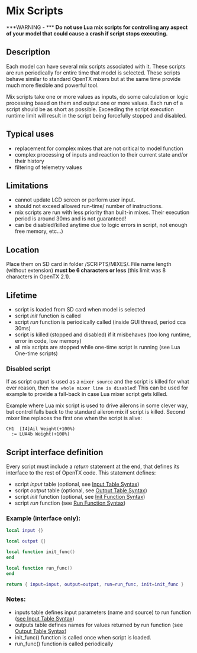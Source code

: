 # Mix Scripts

***WARNING - ***
**Do not use Lua mix scripts for controlling any aspect of your model that could cause a crash if script stops executing.**

## Description

Each model can have several mix scripts associated with it. These scripts are run periodically for entire time that model is selected. These scripts behave similar to standard OpenTX mixers but at the same time provide much more flexible and powerful tool.

Mix scripts take one or more values as inputs, do some calculation or logic processing based on them and output one or more values. Each run of a script should be as short as possible. Exceeding the script execution runtime limit will result in the script being forcefully stopped and disabled.


## Typical uses

* replacement for complex mixes that are not critical to model function
* complex processing of inputs and reaction to their current state and/or their history
* filtering of telemetry values

## Limitations

* cannot update LCD screen or perform user input.
* should not exceed allowed run-time/ number of instructions.
* mix scripts are run with less priority than built-in mixes. Their execution period is around 30ms and is not guaranteed!
* can be disabled/killed anytime due to logic errors in script, not enough free memory, etc...)

## Location

Place them on SD card in folder /SCRIPTS/MIXES/. File name length (without extension) **must be 6 characters or less** (this limit was 8 characters in OpenTX 2.1).

## Lifetime

* script is loaded from SD card when model is selected
* script *init* function is called
* script *run* function is periodically called (inside GUI thread, period cca 30ms)
* script is killed (stopped and disabled) if it misbehaves (too long runtime, error in code, low memory)
* all mix scripts are stopped while one-time script is running (see Lua One-time scripts)

### Disabled script

If as script output is used as a `mixer source` and the script is killed for what ever reason, then `the whole mixer line is disabled`! This can be used for example to provide a fall-back in case Lua mixer script gets killed.

Example where Lua mix script is used to drive ailerons in some clever way, but
control falls back to the standard aileron mix if script is killed. Second mixer line replaces the first one when the script is alive:
```
CH1  [I4]Ail Weight(+100%)
  := LUA4b Weight(+100%)
```



## Script interface definition

Every script must include a *return* statement at the end, that defines its interface to the rest of OpenTX code. This statement defines:
* script *input* table (optional, see [Input Table Syntax](input_table_syntax.md))
* script *output* table (optional, see [Output Table Syntax](output_table_syntax.md))
* script *init* function (optional, see [Init Function Syntax](init_function_syntax.md))
* script *run* function (see [Run Function Syntax](run_function_syntax.md))

### Example (interface only):
```lua
local input {}

local output {}

local function init_func()
end

local function run_func()
end

return { input=input, output=output, run=run_func, init=init_func }
```

### Notes:
* inputs table defines input parameters (name and source) to run function ([see Input Table Syntax](input_table_syntax.md))
* outputs table defines names for values returned by run function (see [Output Table Syntax](output_table_syntax.md))
* init_func() function is called once when script is loaded.
* run_func() function is called periodically








